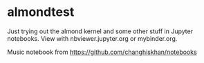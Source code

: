 # almondtest

Just trying out the almond kernel and some other stuff in Jupyter notebooks. View with nbviewer.jupyter.org or mybinder.org.

Music notebook from https://github.com/changhiskhan/notebooks
